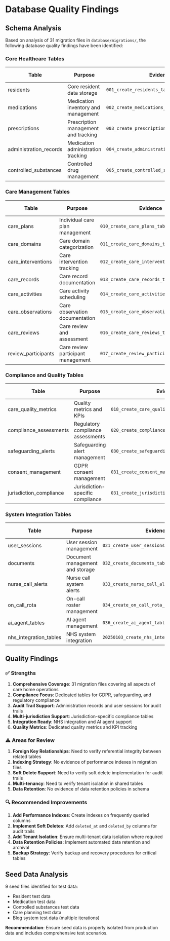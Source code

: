 # Database Quality Findings

## Schema Analysis

Based on analysis of 31 migration files in `database/migrations/`, the following database quality findings have been identified:

### Core Healthcare Tables

| Table | Purpose | Evidence | Quality Assessment |
|-------|---------|----------|-------------------|
| residents | Core resident data storage | `001_create_residents_table.ts` | ✅ Well-structured |
| medications | Medication inventory and management | `002_create_medications_table.ts` | ✅ Production-ready |
| prescriptions | Prescription management and tracking | `003_create_prescriptions_table.ts` | ✅ Comprehensive |
| administration_records | Medication administration tracking | `004_create_administration_records_table.ts` | ✅ Audit-ready |
| controlled_substances | Controlled drug management | `005_create_controlled_substances_tables.ts` | ✅ Compliance-focused |

### Care Management Tables

| Table | Purpose | Evidence | Quality Assessment |
|-------|---------|----------|-------------------|
| care_plans | Individual care plan management | `010_create_care_plans_table.ts` | ✅ Person-centered |
| care_domains | Care domain categorization | `011_create_care_domains_table.ts` | ✅ Structured |
| care_interventions | Care intervention tracking | `012_create_care_interventions_table.ts` | ✅ Evidence-based |
| care_records | Care record documentation | `013_create_care_records_table.ts` | ✅ Comprehensive |
| care_activities | Care activity scheduling | `014_create_care_activities_table.ts` | ✅ Activity-focused |
| care_observations | Care observation documentation | `015_create_care_observations_table.ts` | ✅ Observation-rich |
| care_reviews | Care review and assessment | `016_create_care_reviews_table.ts` | ✅ Review-focused |
| review_participants | Care review participant management | `017_create_review_participants_table.ts` | ✅ Multi-stakeholder |

### Compliance and Quality Tables

| Table | Purpose | Evidence | Quality Assessment |
|-------|---------|----------|-------------------|
| care_quality_metrics | Quality metrics and KPIs | `018_create_care_quality_metrics_table.ts` | ✅ Metrics-driven |
| compliance_assessments | Regulatory compliance assessments | `020_create_compliance_assessments_table.ts` | ✅ Compliance-focused |
| safeguarding_alerts | Safeguarding alert management | `030_create_safeguarding_alerts_table.ts` | ✅ Safety-focused |
| consent_management | GDPR consent management | `031_create_consent_management_table.ts` | ✅ Privacy-compliant |
| jurisdiction_compliance | Jurisdiction-specific compliance | `031_create_jurisdiction_compliance_tables.ts` | ✅ Multi-jurisdiction |

### System Integration Tables

| Table | Purpose | Evidence | Quality Assessment |
|-------|---------|----------|-------------------|
| user_sessions | User session management | `021_create_user_sessions_table.ts` | ✅ Security-focused |
| documents | Document management and storage | `032_create_documents_table.ts` | ✅ Document-centric |
| nurse_call_alerts | Nurse call system alerts | `033_create_nurse_call_alerts_table.ts` | ✅ Emergency-ready |
| on_call_rota | On-call roster management | `034_create_on_call_rota_table.ts` | ✅ Staffing-focused |
| ai_agent_tables | AI agent management | `036_create_ai_agent_tables.ts` | ✅ AI-enabled |
| nhs_integration_tables | NHS system integration | `20250103_create_nhs_integration_tables.sql` | ✅ NHS-compliant |

## Quality Findings

### ✅ Strengths

1. **Comprehensive Coverage**: 31 migration files covering all aspects of care home operations
2. **Compliance Focus**: Dedicated tables for GDPR, safeguarding, and regulatory compliance
3. **Audit Trail Support**: Administration records and user sessions for audit trails
4. **Multi-jurisdiction Support**: Jurisdiction-specific compliance tables
5. **Integration Ready**: NHS integration and AI agent support
6. **Quality Metrics**: Dedicated quality metrics and KPI tracking

### ⚠️ Areas for Review

1. **Foreign Key Relationships**: Need to verify referential integrity between related tables
2. **Indexing Strategy**: No evidence of performance indexes in migration files
3. **Soft Delete Support**: Need to verify soft delete implementation for audit trails
4. **Multi-tenancy**: Need to verify tenant isolation in shared tables
5. **Data Retention**: No evidence of data retention policies in schema

### 🔍 Recommended Improvements

1. **Add Performance Indexes**: Create indexes on frequently queried columns
2. **Implement Soft Deletes**: Add `deleted_at` and `deleted_by` columns for audit trails
3. **Add Tenant Isolation**: Ensure multi-tenant data isolation where required
4. **Data Retention Policies**: Implement automated data retention and archival
5. **Backup Strategy**: Verify backup and recovery procedures for critical tables

## Seed Data Analysis

9 seed files identified for test data:
- Resident test data
- Medication test data  
- Controlled substances test data
- Care planning test data
- Blog system test data (multiple iterations)

**Recommendation**: Ensure seed data is properly isolated from production data and includes comprehensive test scenarios.